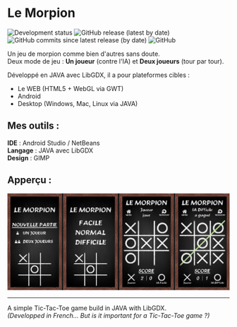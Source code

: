 Le Morpion
==========
![Development status](https://img.shields.io/badge/Development%20status-Done-brightgreen)
![GitHub release (latest by date)](https://img.shields.io/github/v/release/Frappagames/le-morpion)
![GitHub commits since latest release (by date)](https://img.shields.io/github/commits-since/Frappagames/le-morpion/latest)
![GitHub](https://img.shields.io/github/license/Frappagames/le-morpion)

Un jeu de morpion comme bien d'autres sans doute.  
Deux mode de jeu : **Un joueur** (contre l'IA) et **Deux joueurs** (tour par tour).  

Développé en JAVA avec LibGDX, il a pour plateformes cibles :
* Le WEB (HTML5 + WebGL via GWT)
* Android
* Desktop (Windows, Mac, Linux via JAVA)

Mes outils :
------------

**IDE** : Android Studio / NetBeans  
**Langage** : JAVA avec LibGDX  
**Design** : GIMP

Apperçu :
---------

![Aperçu](https://raw.githubusercontent.com/Frappagames/le-morpion/master/design_sources/preview.jpg)


--------

A simple Tic-Tac-Toe game build in JAVA with LibGDX.  
*(Developped in French... But is it important for a Tic-Tac-Toe game ?)*
